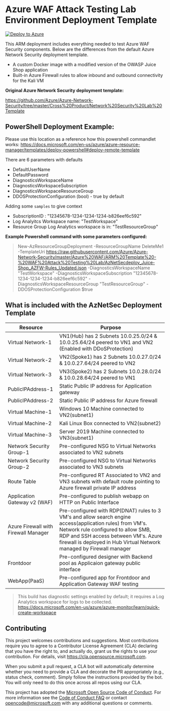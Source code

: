 # Azure WAF Attack Testing Lab Environment Deployment Template
[![Deploy to Azure](https://aka.ms/deploytoazurebutton)](https%3A%2F%2Fraw.githubusercontent.com%2FAzure%2FAzure-Network-Security%2Fmaster%2FAzure%2520WAF%2FARM%2520Template%2520-%2520WAF%2520Attack%2520Testing%2520Lab%2FAzNetSecdeploy_Juice-Shop_AZFW-Rules_Updated.json)


This ARM deployment includes everything needed to test Azure WAF Security components.  Below are the differences from the default Azure Network Security deployment template.

- A custom Docker image with a modified version of the OWASP Juice Shop application
- Built-in Azure Firewall rules to allow inbound and outbound connectivity for the Kali VM

**Original Azure Network Security deployment template:**

https://github.com/Azure/Azure-Network-Security/tree/master/Cross%20Product/Network%20Security%20Lab%20Template  

## PowerShell Deployment Example:

Please use this location as a reference how this powershell commandlet works: https://docs.microsoft.com/en-us/azure/azure-resource-manager/templates/deploy-powershell#deploy-remote-template

There are 6 parameters with defaults
* DefaultUserName
* DefaultPassword
* DiagnosticsWorkspaceName
* DiagnosticsWorkspaceSubscription
* DiagnosticsWorkspaceResourceGroup
* DDOSProtectionConfiguration (bool) - true by default

Adding some `samples` to give context
- SubscriptionID : "12345678-1234-1234-1234-b826eef6c592"
- Log Analyitcs Workspace name: "TestWorkspace"
- Resource Group Log Analytics workspace is in: "TestResourceGroup"

**Example Powershell command with some parameters configured:**
>New-AzResourceGroupDeployment -ResourceGroupName DeleteMe1 -TemplateUri https://raw.githubusercontent.com/Azure/Azure-Network-Security/master/Azure%20WAF/ARM%20Template%20-%20WAF%20Attack%20Testing%20Lab/AzNetSecdeploy_Juice-Shop_AZFW-Rules_Updated.json -DiagnosticsWorkspaceName "TestWorkspace" -DiagnosticsWorkspaceSubscription "12345678-1234-1234-1234-b826eef6c592" -DiagnosticsWorkspaceResourceGroup "TestResourceGroup" -DDOSProtectionConfiguration $true


## What is included with the AzNetSec Deployment Template

| Resource |  Purpose |
|----------|---------|
| Virtual Network-1 |  VN1(Hub) has 2 Subnets 10.0.25.0/24 & 10.0.25.64/24 peered to VN1 and VN2 (Enabled with DDoSProtection)|
| Virtual Network-2 |  VN2(Spoke1) has 2 Subnets 10.0.27.0/24 & 10.0.27.64/24 peered to VN2 |
| Virtual Network-3 |  VN3(Spoke2) has 2 Subnets 10.0.28.0/24 & 10.0.28.64/24 peered to VN1 |
| PublicIPAddress-1 |  Static Public IP address for Application gateway |
| PublicIPAddress-2 |  Static Public IP address for Azure firewall |
| Virtual Machine-1 | Windows 10 Machine connected to VN2(subnet1) |
| Virtual Machine-2 | Kali Linux Box connected to VN2(subnet2) |
| Virtual Machine-3 | Server 2019 Machine connected to VN3(subnet1) |
| Network Security Group-1 | Pre-configured NSG to Virtual Networks associated to VN2 subnets |
| Network Security Group-2 | Pre-configured NSG to Virtual Networks associated to VN3 subnets |
| Route Table | Pre-configured RT Associated to VN2 and VN3 subnets with default route pointing to Azure firewall private IP address |
| Application Gateway v2 (WAF) | Pre-configured to publish webapp on HTTP on Public Interface|
| Azure Firewall with Firewall Manager | Pre-configured with RDP(DNAT) rules to 3 VM's and allow search engine access(application rules) from VM's. Network rule configured to allow SMB, RDP and SSH access between VM's. Azure firewall is deployed in Hub Virtual Network managed by Firewall manager |
| Frontdoor | Pre-configured designer with Backend pool as Applicaion gateway public interface  |
| WebApp(PaaS) | Pre-configured app for Frontdoor and Application Gateway WAF testing |

> This build has diagnostic settings enabled by default; it requires a Log Analytics workspace for logs to be collected. https://docs.microsoft.com/en-us/azure/azure-monitor/learn/quick-create-workspace


## Contributing

This project welcomes contributions and suggestions.  Most contributions require you to agree to a
Contributor License Agreement (CLA) declaring that you have the right to, and actually do, grant us
the rights to use your contribution. For details, visit https://cla.opensource.microsoft.com.

When you submit a pull request, a CLA bot will automatically determine whether you need to provide
a CLA and decorate the PR appropriately (e.g., status check, comment). Simply follow the instructions
provided by the bot. You will only need to do this once across all repos using our CLA.

This project has adopted the [Microsoft Open Source Code of Conduct](https://opensource.microsoft.com/codeofconduct/).
For more information see the [Code of Conduct FAQ](https://opensource.microsoft.com/codeofconduct/faq/) or
contact [opencode@microsoft.com](mailto:opencode@microsoft.com) with any additional questions or comments.

